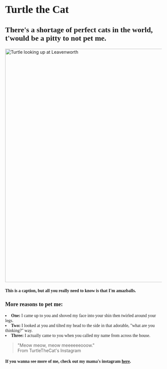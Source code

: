 <link href="https://fonts.googleapis.com/css?family=Arsenal" rel="stylesheet">

<style>
  h1 {
    font-family: Arsenal;
    font-size: 34px;
    font-weight: bold; 
  }
  h2 {
    font-family: Arsenal;
    font-size: 24px;
  }
  h3 {
    font-family: Arsenal;
    font-size: 18px;
    font-weight: bold;
  }
  h4 {
    font-family: Arsenal;
    font-size: 14px;
  }
  ul1 {
    font-family: Arsenal;
    font-szie: 14px;
    font-weight: bold;
  }  
  ul2{
    font-family: Arsenal;
    font-size: 14px;
  }
</style>

<h1 class="text-primaryb text-center">Turtle the Cat</h1>

<h2 class="text-secondary text-center"> There's a shortage of perfect cats in the world, t'would be a pitty to not pet me. </h2>

<div class="container">
<img class="img-responsive center-block"  width="750" img src="https://scontent.fsnc1-2.fna.fbcdn.net/v/t31.0-8/13528415_10156969273050618_3753340214846553522_o.jpg?oh=d6a78ed3e575af348e6d1311f9f21bb8&oe=591A6926" alt="Turtle looking up at Leavenworth">
</img>
<h4 class="text-center">This is a caption, but all you really need to know is that I'm amazballs. </h4>
</div>

<div class="container">
  <h3>More reasons to pet me:</h3>
<ul2 class="list-group">
  <li class="list-group-item"><ul1>One:</ul1> I came up to you and shoved my face into your shin then twirled around your legs.</li>
  <li class="list-group-item"><ul1>Two: </ul1>I looked at you and tilted my head to the side in that adorable, "what are you thinking?" way.</li>
  <li class="list-group-item"><ul1>Three: </ul1>I actually came to you when you called my name from across the house.</li>
</ul2>
</div>

<div class="containter">
  <blockquote class="text-center">
  "Meow meow, meow meeeeeeooow."
  <footer>From TurtleTheCat's Instagram
</blockquote>
</div>
  
<div class="container">
  <h4 class="text-center">If you wanna see more of me, check out my mama's instagram <a href="https://www.instagram.com/cnmester/">here</a>.</h4>
  </div>
  
  

